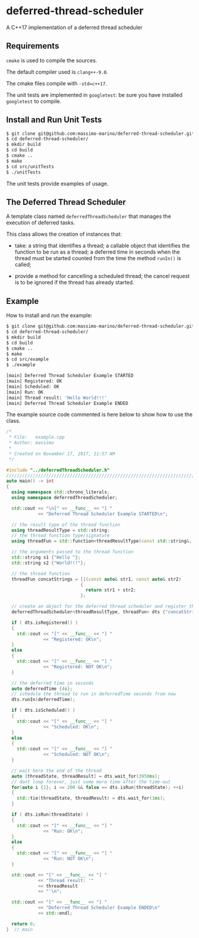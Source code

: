 # deferred-thread-scheduler
A C++17 implementation of a deferred thread scheduler

## Requirements

`cmake` is used to compile the sources.

The default compiler used is `clang++-9.0`.

The cmake files compile with `-std=c++17`.

The unit tests are implemented in `googletest`: be sure you have installed `googletest` to compile.


## Install and Run Unit Tests

```bash
$ git clone git@github.com:massimo-marino/deferred-thread-scheduler.git
$ cd deferred-thread-scheduler/
$ mkdir build
$ cd build
$ cmake ..
$ make
$ cd src/unitTests
$ ./unitTests
```
The unit tests provide examples of usage.


## The Deferred Thread Scheduler

A template class named `deferredThreadScheduler` that manages the execution of deferred tasks.

This class allows the creation of instances that:

- take: a string that identifies a thread; a callable object that identifies the function to be run as a thread; a deferred time in seconds when the thread must be started counted from the time the method `runIn()` is called;

- provide a method for cancelling a scheduled thread; the cancel request is to be ignored if the thread has already started.


## Example

How to install and run the example:

```bash
$ git clone git@github.com:massimo-marino/deferred-thread-scheduler.git
$ cd deferred-thread-scheduler/
$ mkdir build
$ cd build
$ cmake ..
$ make
$ cd src/example
$ ./example

[main] Deferred Thread Scheduler Example STARTED
[main] Registered: OK
[main] Scheduled: OK
[main] Run: OK
[main] Thread result: 'Hello World!!!'
[main] Deferred Thread Scheduler Example ENDED
```

The example source code commented is here below to show how to use the class.


```C++
/* 
 * File:   example.cpp
 * Author: massimo
 * 
 * Created on November 17, 2017, 11:57 AM
 */

#include "../deferredThreadScheduler.h"
////////////////////////////////////////////////////////////////////////////////
auto main() -> int
{
  using namespace std::chrono_literals;
  using namespace deferredThreadScheduler;

  std::cout << "\n[" << __func__ << "] "
            << "Deferred Thread Scheduler Example STARTED\n";

  // the result type of the thread function
  using threadResultType = std::string;
  // the thread function type/signature
  using threadFun = std::function<threadResultType(const std::string&, const std::string&)>;

  // the arguments passed to the thread function
  std::string s1 {"Hello "};
  std::string s2 {"World!!!"};

  // the thread function
  threadFun concatStrings = [](const auto& str1, const auto& str2)
                            {
                              return str1 + str2;
                            };

  // create an object for the deferred thread scheduler and register the thread function
  deferredThreadScheduler<threadResultType, threadFun> dts {"concatStrings", concatStrings, s1, s2};

  if ( dts.isRegistered() )
  {
    std::cout << "[" << __func__ << "] "
              << "Registered: OK\n";
  }
  else
  {
    std::cout << "[" << __func__ << "] "
              << "Registered: NOT OK\n";
  }

  // the deferred time in seconds
  auto deferredTime {4s};
  // schedule the thread to run in deferredTime seconds from now
  dts.runIn(deferredTime);

  if ( dts.isScheduled() )
  {
    std::cout << "[" << __func__ << "] "
              << "Scheduled: OK\n";
  }
  else
  {
    std::cout << "[" << __func__ << "] "
              << "Scheduled: NOT OK\n";
  }

  // wait here the end of the thread
  auto [threadState, threadResult] = dts.wait_for(3950ms);
  // dont loop forever, just some more time after the time-out
  for(auto i {1}; i <= 200 && false == dts.isRun(threadState); ++i)
  {
    std::tie(threadState, threadResult) = dts.wait_for(1ms);
  }

  if ( dts.isRun(threadState) )
  {
    std::cout << "[" << __func__ << "] "
              << "Run: OK\n";
  }
  else
  {
    std::cout << "[" << __func__ << "] "
              << "Run: NOT OK\n";
  }

  std::cout << "[" << __func__ << "] "
            << "Thread result: '"
            << threadResult
            << "'\n";

  std::cout << "[" << __func__ << "] "
            << "Deferred Thread Scheduler Example ENDED\n"
            << std::endl;

  return 0;
}  // main

```

